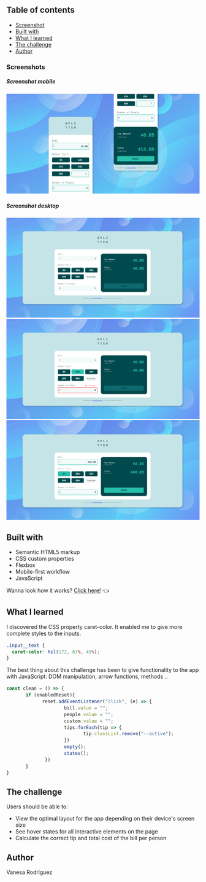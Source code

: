 ## Table of contents
- [Screenshot](#screenshot)
- [Built with](#built-with)
- [What I learned](#what-i-learned)
- [The challenge](#the-challenge)
- [Author](#author)


### Screenshots

##### Screenshot mobile
![Diseño campos completados para móvil](screenshot/mobile-desing-completed_screenshot.png)

##### Screenshot desktop
![Diseño campos vacío para escritorio](screenshot/desktop-design-empty_screenshot.png)
![Diseño con estados activados para escritorio](screenshot/desktop-design-active-states_screenshot.png)
![Diseño con campos completados para escritorio](screenshot/desktop-design-completed_screenshot.png)


## Built with
- Semantic HTML5 markup
- CSS custom properties
- Flexbox
- Mobile-first workflow
- JavaScript

Wanna look how it works? [Click here!](https://vanesa-r.github.io/tip-calculator-app/) :point_left:

## What I learned

I discovered the CSS property caret-color. It enabled me to give more complete styles to the inputs.

```css
.input__text {
  caret-color: hsl(172, 67%, 45%);
}
```

The best thing about this challenge has been to give functionality to the app with JavaScript: DOM manipulation, arrow functions, methods ..

```js
const clean = () => {
       if (enabledReset){
             reset.addEventListener("click", (e) => {
                     bill.value = "";
                     people.value = "";
                     custom.value = "";
                     tips.forEach(tip => {
                            tip.classList.remove("--active");
                     })
                     empty(); 
                     states();
              })
       }
}
```

## The challenge

Users should be able to:

- View the optimal layout for the app depending on their device's screen size
- See hover states for all interactive elements on the page
- Calculate the correct tip and total cost of the bill per person

## Author

Vanesa Rodríguez

